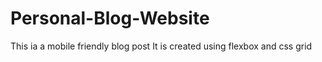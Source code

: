 # Personal-Blog-Website
This ia a mobile friendly blog post
It is created using flexbox and css grid
